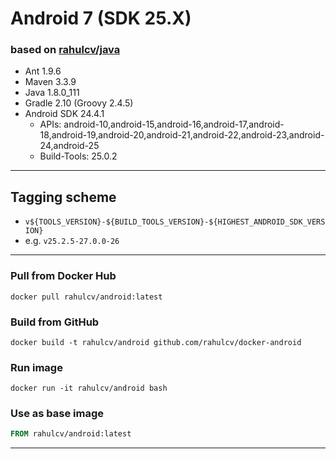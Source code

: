 

# Android 7 (SDK 25.X)
### based on [rahulcv/java](https://github.com/rahulcv/docker-java)
- Ant 1.9.6
- Maven 3.3.9
- Java 1.8.0_111
- Gradle 2.10 (Groovy 2.4.5)
- Android SDK 24.4.1
    + APIs: android-10,android-15,android-16,android-17,android-18,android-19,android-20,android-21,android-22,android-23,android-24,android-25
    + Build-Tools: 25.0.2

----
## Tagging scheme
- `v${TOOLS_VERSION}-${BUILD_TOOLS_VERSION}-${HIGHEST_ANDROID_SDK_VERSION}`
- e.g. `v25.2.5-27.0.0-26`
----
### Pull from Docker Hub
```
docker pull rahulcv/android:latest
```

### Build from GitHub
```
docker build -t rahulcv/android github.com/rahulcv/docker-android
```

### Run image
```
docker run -it rahulcv/android bash
```

### Use as base image
```Dockerfile
FROM rahulcv/android:latest
```

----

